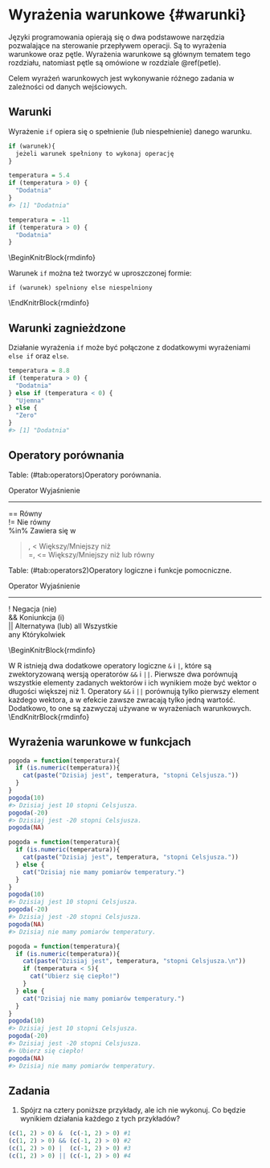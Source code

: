 
# Wyrażenia warunkowe {#warunki}

Języki programowania opierają się o dwa podstawowe narzędzia pozwalające na sterowanie przepływem operacji.
Są to wyrażenia warunkowe oraz pętle.
Wyrażenia warunkowe są głównym tematem tego rozdziału, natomiast pętle są omówione w rozdziale \@ref(petle).
<!-- `switch` https://adv-r.hadley.nz/control-flow.html#loops -->
Celem wyrażeń warunkowych jest wykonywanie różnego zadania w zależności od danych wejściowych.

## Warunki

Wyrażenie `if` opiera się o spełnienie (lub niespełnienie) danego warunku.


```r
if (warunek){
  jeżeli warunek spełniony to wykonaj operację
}
```


```r
temperatura = 5.4
if (temperatura > 0) {
  "Dodatnia"
}
#> [1] "Dodatnia"
```


```r
temperatura = -11
if (temperatura > 0) {
  "Dodatnia"
}
```

\BeginKnitrBlock{rmdinfo}<div class="rmdinfo">Warunek `if` można też tworzyć w uproszczonej formie:

`if (warunek) spelniony else niespelniony`</div>\EndKnitrBlock{rmdinfo}

## Warunki zagnieżdzone

Działanie wyrażenia `if` może być połączone z dodatkowymi wyrażeniami `else if` oraz `else`.


```r
temperatura = 8.8
if (temperatura > 0) {
  "Dodatnia"
} else if (temperatura < 0) {
  "Ujemna"
} else {
  "Zero"
}
#> [1] "Dodatnia"
```

<!-- explain -->

## Operatory porównania


Table: (\#tab:operators)Operatory porównania.

Operator   Wyjaśnienie                    
---------  -------------------------------
==         Równy                          
!=         Nie równy                      
%in%       Zawiera się w                  
>, <       Większy/Mniejszy niż           
>=, <=     Większy/Mniejszy niż lub równy 


Table: (\#tab:operators2)Operatory logiczne i funkcje pomocniczne.

Operator   Wyjaśnienie       
---------  ------------------
!          Negacja (nie)     
&&         Koniunkcja (i)    
||         Alternatywa (lub) 
all        Wszystkie         
any        Którykolwiek      

<!-- block about & and | -->
<!-- https://stackoverflow.com/questions/6558921/boolean-operators-and -->

\BeginKnitrBlock{rmdinfo}<div class="rmdinfo">W R istnieją dwa dodatkowe operatory logiczne `&` i `|`, które są zwektoryzowaną wersją operatorów `&&` i `||`.
Pierwsze dwa porównują wszystkie elementy zadanych wektorów i ich wynikiem może być wektor o długości większej niż 1.
Operatory `&&` i `||` porównują tylko pierwszy element każdego wektora, a w efekcie zawsze zwracają tylko jedną wartość.
Dodatkowo, to one są zazwyczaj używane w wyrażeniach warunkowych.</div>\EndKnitrBlock{rmdinfo}

## Wyrażenia warunkowe w funkcjach


```r
pogoda = function(temperatura){
  if (is.numeric(temperatura)){
    cat(paste("Dzisiaj jest", temperatura, "stopni Celsjusza."))
  }
}
pogoda(10)
#> Dzisiaj jest 10 stopni Celsjusza.
pogoda(-20)
#> Dzisiaj jest -20 stopni Celsjusza.
pogoda(NA)
```


```r
pogoda = function(temperatura){
  if (is.numeric(temperatura)){
    cat(paste("Dzisiaj jest", temperatura, "stopni Celsjusza."))
  } else {
    cat("Dzisiaj nie mamy pomiarów temperatury.")
  }
}
pogoda(10)
#> Dzisiaj jest 10 stopni Celsjusza.
pogoda(-20)
#> Dzisiaj jest -20 stopni Celsjusza.
pogoda(NA)
#> Dzisiaj nie mamy pomiarów temperatury.
```


```r
pogoda = function(temperatura){
  if (is.numeric(temperatura)){
    cat(paste("Dzisiaj jest", temperatura, "stopni Celsjusza.\n"))
    if (temperatura < 5){
      cat("Ubierz się ciepło!")
    }
  } else {
    cat("Dzisiaj nie mamy pomiarów temperatury.")
  }
}
pogoda(10)
#> Dzisiaj jest 10 stopni Celsjusza.
pogoda(-20)
#> Dzisiaj jest -20 stopni Celsjusza.
#> Ubierz się ciepło!
pogoda(NA)
#> Dzisiaj nie mamy pomiarów temperatury.
```

## Zadania

1) Spójrz na cztery poniższe przykłady, ale ich nie wykonuj.
Co będzie wynikiem działania każdego z tych przykładów?


```r
(c(1, 2) > 0) &  (c(-1, 2) > 0) #1
(c(1, 2) > 0) && (c(-1, 2) > 0) #2
(c(1, 2) > 0) |  (c(-1, 2) > 0) #3
(c(1, 2) > 0) || (c(-1, 2) > 0) #4
```

